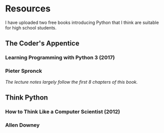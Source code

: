 # Resources

I have uploaded two free books introducing Python that I think are suitable for high school students. 

## The Coder's Appentice
### Learning Programming with Python 3 (2017)
### Pieter Spronck

*The lecture notes largely follow the first 8 chapters of this book.*

## Think Python
### How to Think Like a Computer Scientist (2012)
### Allen Downey

